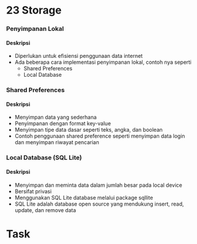 # 23 Storage

### Penyimpanan Lokal
#### Deskripsi
* Diperlukan untuk efisiensi penggunaan data internet
* Ada beberapa cara implementasi penyimpanan lokal, contoh nya seperti
    - Shared Preferences
    - Local Database

### Shared Preferences
#### Deskripsi
* Menyimpan data yang sederhana
* Penyimpanan dengan format key-value
* Menyimpan tipe data dasar seperti teks, angka, dan boolean
* Contoh penggunaan shared preference seperti menyimpan data login dan menyimpan riwayat pencarian

### Local Database (SQL Lite)
#### Deskripsi
* Menyimpan dan meminta data dalam jumlah besar pada local device
* Bersifat privasi
* Menggunakan SQL Lite database melalui package sqllite
* SQL Lite adalah database open source yang mendukung insert, read, update, dan remove data

# Task
